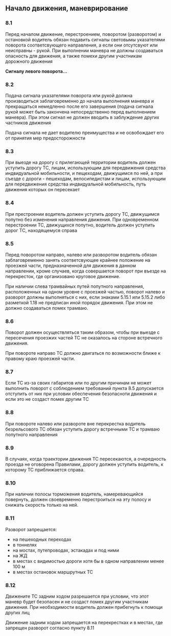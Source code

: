 ## Начало движения, маневрирование

### 8.1
Перед началом движение, перестроением, поворотом (разворотом) и остановкой водитель обязан подавить
сигналы световымы указателями поворота соответсвующего направления, а если они отсутсвуют или
неисправны - рукой. При выполнении маневра не должны создаваться опасность для движения, а также
помехи другим участникам дорожного движения

**Сигналу левого поворота...**

### 8.2
Подача сигнала указателями поворота или рукой должна производиться заблаговременно до начала
выполнения маневра и прекращаться немедленно после его завершения (подача сигнала рукой может
быть закончена непосредственно перед выполнением маневра). При этом сигнал не должен вводить
в заблуждение других частников движения

Подача сигнала не дает водителю преимущества и не освобождает его от принятия мер предосторожности

### 8.3
При выезде на дорогу с прилегающей территории водитель должен уступить дорогу ТС, лицам, использующим
для передвижения средства индвидуальной мобильности, и пещеходам, движущимся по ней, а при съезде с
дороги - пешеходам, велосипедистам и лицам, использующим для передвижения средства индвидуальной мобильность,
путь движения которых он пересекает

### 8.4
При престроении водитель должен уступить дорогу ТС, движущимся попутно без изменения направления движения.
При одновременном перестроении ТС, движущихся попутно, водитель должен уступить дорог ТС, находящемуся справа

### 8.5
Перед поворотом направо, налево или разворотом водитель обязан заблаговременно занять соответсвующее
крайнее положение на проезжей части, предназначенной для движения в данном направлении, кроме случаев,
когда совершается поворот при въезде на перекресток, где организовано круговое движение.

При наличии слева трамвайных путей попутного направления, расположенных на одном уровне с проезжей
частью, поворот налево и разворот должны выполняться с них, если знаками 5.15.1 или 5.15.2 либо
разметкой 1.18 не предписан иной порядок движения. При этом не должно создаваться помех трамваю.

### 8.6
Поворот должен осуществляться таким образом, чтобы при выезде с пересечения проезжих
частей ТС не оказалось на стороне встречного движения.

При повороте направо ТС должно двигаться по возможности ближе к правому краю проезжей части.

### 8.7
Если ТС из-за своих габаритов или по другим причинам не может выполнить поворот
с соблюдением требований пункта 8.5 допускается отступить от них при условии обеспечения
безопасноти движения и если это не создаст помех другим ТС

### 8.8
При повороте налево или развороте вне перекрестка водитель безрельсового ТС обязан
уступить дорогу встречными ТС и трамваю попутного направления

### 8.9
В случаях, когда траектории движения ТС пересекаются, а очередность проезда не оговорена
Правилами, дорогу должен уступить водитель, к которому ТС приближается справа.

### 8.10
При наличии полосы торможения водитель, намеревающийся повернуть, должен своевременно
перестроиться на эту полосу и снижать скорость только на ней.

### 8.11
Разворот запрещается:
- на пешеходных переходах
- в тоннелях
- на мостах, путепроводах, эстакадах и под ними
- на ЖД
- в местах с видимостью дороги хотя бы в одном направлении менее 100 м
- в местах остановок маршрутных ТС

### 8.12
Движените ТС задним ходом разрешается при условии, что этот маневр будет безопасен и не создаст
помех другим участникам движения. При необходимости водитель должен прибегнуть к помощи других лиц

Движение задним ходом запрещается на перекрестках и в местах, где запрещен разворот согласно пункту 8.11


